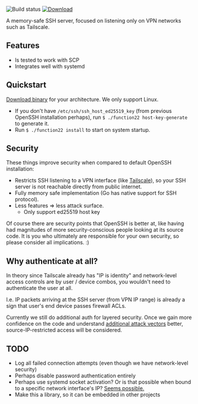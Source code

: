 ![Build status](https://github.com/function61/function22/workflows/Build/badge.svg)
[![Download](https://img.shields.io/github/downloads/function61/function22/total.svg?style=for-the-badge)](https://github.com/function61/function22/releases)

A memory-safe SSH server, focused on listening only on VPN networks such as Tailscale.


Features
--------

- Is tested to work with SCP
- Integrates well with systemd


Quickstart
----------

[Download binary](https://github.com/function61/function22/releases) for your architecture.
We only support Linux.

- If you don't have `/etc/ssh/ssh_host_ed25519_key` (from previous OpenSSH installation perhaps),
  run `$ ./function22 host-key-generate` to generate it.
- Run `$ ./function22 install` to start on system startup.


Security
--------

These things improve security when compared to default OpenSSH installation:

- Restricts SSH listening to a VPN interface (like [Tailscale](https://tailscale.com/)), so your SSH
  server is not reachable directly from public internet.
- Fully memory safe implementation (Go has native support for SSH protocol).
- Less features => less attack surface.
	* Only support ed25519 host key

Of course there are security points that OpenSSH is better at, like having had magnitudes of more
security-conscious people looking at its source code.
It is you who ultimately are responsible for your own security, so please consider all implications. :)


Why authenticate at all?
------------------------

In theory since Tailscale already has "IP is identity" and network-level access controls are by user / device combos,
you wouldn't need to authenticate the user at all.

I.e. IP packets arriving at the SSH server (from VPN IP range) is already a sign that user's end
device passes firewall ACLs.

Currently we still do additional auth for layered security.
Once we gain more confidence on the code and understand
[additional attack vectors](https://github.com/simonw/til/issues/7) better, source-IP-restricted
access will be considered.


TODO
----

- Log all failed connection attempts (even though we have network-level security)
- Perhaps disable password authentication entirely
- Perhaps use systemd socket activation? Or is that possible when bound to a specific network interface's IP?
  [Seems possible.](https://www.freedesktop.org/software/systemd/man/systemd.socket.html#BindToDevice=)
- Make this a library, so it can be embedded in other projects
